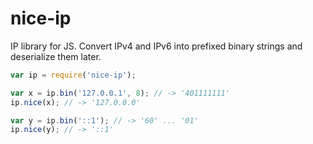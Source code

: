 # nice-ip

IP library for JS. Convert IPv4 and IPv6 into prefixed binary strings and
deserialize them later.

```javascript
var ip = require('nice-ip');

var x = ip.bin('127.0.0.1', 8); // -> '401111111'
ip.nice(x); // -> '127.0.0.0'

var y = ip.bin('::1'); // -> '60' ... '01'
ip.nice(y); // -> '::1'
```
